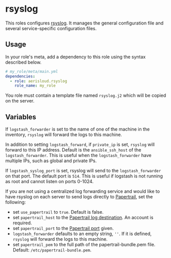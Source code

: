 rsyslog
=======

This roles configures [rsyslog](http://www.rsyslog.com/).
It manages the general configuration file and several service-specific configuration files.

Usage
-----

In your role's meta, add a dependency to this role using the syntax described below.

```yaml
# my_role/meta/main.yml
dependencies:
  - role: aerisloud.rsyslog
    role_name: my_role
```

You role must contain a template file named `rsyslog.j2` which will be copied on the server.

Variables
---------

If `logstash_forwarder` is set to the name of one of the machine in the inventory,
`rsyslog` will forward the logs to this machine.

In addition to setting `logstash_forward`, if `private_ip` is set, `rsyslog` will forward 
to this IP address. Default is the `ansible_ssh_host` of the `logstash_forwarder`. This is
useful when the `logstash_forwarder` have multiple IPs, such as global and private IPs.

If `logstash_syslog_port` is set, rsyslog will send to the `logstash_forwarder` on that port.
The default port is `514`. This is useful if logstash is not running as root and cannot listen on ports 0-1024.

If you are not using a centralized log forwarding service and would like to have rsyslog on each server to
send logs directly to [Papertrail](https://papertrailapp.com/), set the following:
  - set `use_papertrail` to `true`. Default is false.
  - set `papertrail_host` to the [Papertrail log destination](https://papertrailapp.com/account/destinations). An
    account is required.
  - set `papertrail_port` to the [Papertrail port](https://papertrailapp.com/account/destinations) given.
  - `logstash_forwarder` defaults to an empty string, `''`. If it is defined, `rsyslog` will forward the logs to this machine.
  - set `papertrail_pem` to the full path of the papertrail-bundle.pem file. Default: `/etc/papertrail-bundle.pem`.
